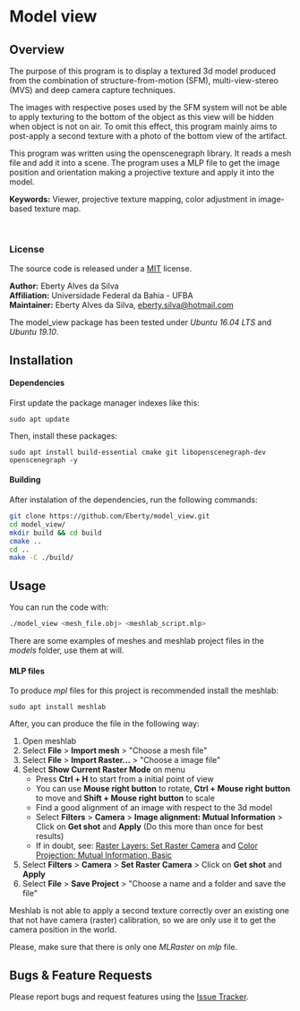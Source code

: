# Model view

## **Overview**

The purpose of this program is to display a textured 3d model produced from the combination of structure-from-motion (SFM), multi-view-stereo (MVS) and deep camera capture techniques.

The images with respective poses used by the SFM system will not be able to apply texturing to the bottom of the object as this view will be hidden when object is not on air. To omit this effect, this program mainly aims to post-apply a second texture with a photo of the bottom view of the artifact.

This program was written using the openscenegraph library. It reads a mesh file and add it into a scene. The program uses a MLP file to get the image position and orientation making a projective texture and apply it into the model.

**Keywords:** Viewer, projective texture mapping, color adjustment in image-based texture map.

<br />

### **License**

The source code is released under a [MIT](https://en.wikipedia.org/wiki/MIT_License) license.

**Author:** Eberty Alves da Silva<br />
**Affiliation:** Universidade Federal da Bahia - UFBA<br />
**Maintainer:** Eberty Alves da Silva, eberty.silva@hotmail.com

The model_view package has been tested under *Ubuntu 16.04 LTS* and *Ubuntu 19.10*.

## **Installation**

#### Dependencies

First update the package manager indexes like this:

`sudo apt update`

Then, install these packages:

`sudo apt install build-essential cmake git libopenscenegraph-dev openscenegraph -y`

#### Building

After instalation of the dependencies, run the following commands:

```sh
git clone https://github.com/Eberty/model_view.git
cd model_view/
mkdir build && cd build
cmake ..
cd ..
make -C ./build/
```

## **Usage**

You can run the code with:

```sh
./model_view <mesh_file.obj> <meshlab_script.mlp>
```

There are some examples of meshes and meshlab project files in the *models* folder, use them at will.

#### **MLP files**

To produce *mpl* files for this project is recommended install the meshlab:

`sudo apt install meshlab`

After, you can produce the file in the following way:

1. Open meshlab
2. Select **File** > **Import mesh** > "Choose a mesh file"
3. Select **File** > **Import Raster...** > "Choose a image file"
4. Select **Show Current Raster Mode** on menu
    * Press **Ctrl + H** to start from a initial point of view
    * You can use **Mouse right button** to rotate, **Ctrl + Mouse right button** to move and **Shift + Mouse right button** to scale
    * Find a good alignment of an image with respect to the 3d model
    * Select **Filters** > **Camera** > **Image alignment: Mutual Information** > Click on **Get shot** and **Apply** (Do this more than once for best results)
    * If in doubt, see: [Raster Layers: Set Raster Camera](https://www.youtube.com/watch?v=298OJABhkYs) and [Color Projection: Mutual Information, Basic](https://www.youtube.com/watch?v=Pv6_qFIr7gs)
5. Select **Filters** > **Camera** > **Set Raster Camera** > Click on **Get shot** and **Apply**
6. Select **File** > **Save Project** > "Choose a name and a folder and save the file"

Meshlab is not able to apply a second texture correctly over an existing one that not have camera (raster) calibration, so we are only use it to get the camera position in the world.  

Please, make sure that there is only one *MLRaster* on *mlp* file.

## **Bugs & Feature Requests**

Please report bugs and request features using the [Issue Tracker](https://github.com/Eberty/model_view/issues).